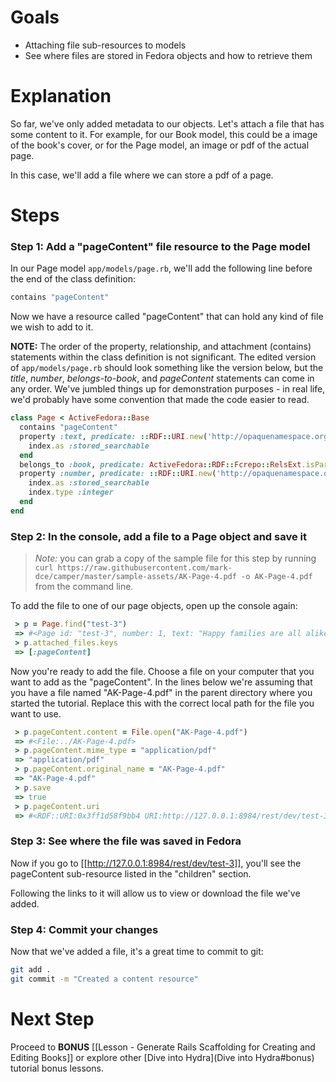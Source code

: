 # Goals
* Attaching file sub-resources to models
* See where files are stored in Fedora objects and how to retrieve them

# Explanation

So far, we've only added metadata to our objects.  Let's attach a file that has some content to it.  For example, for our Book model, this could be a image of the book's cover, or for the Page model, an image or pdf of the actual page.

In this case, we'll add a file where we can store a pdf of a page.

# Steps

### Step 1: Add a "pageContent" file resource to the Page model

In our Page model `app/models/page.rb`, we'll add the following line before the end of the class definition:

```ruby
contains "pageContent"
```

Now we have a resource called "pageContent" that can hold any kind of file we wish to add to it.  

**NOTE:** The order of the property, relationship, and attachment (contains) statements within the class definition is not significant.  The edited version of  `app/models/page.rb` should look something like the version below, but the _title_, _number_, _belongs-to-book_, and _pageContent_ statements can come in any order.  We've jumbled things up for demonstration purposes - in real life, we'd probably have some convention that made the code easier to read.

```ruby
class Page < ActiveFedora::Base
  contains "pageContent"
  property :text, predicate: ::RDF::URI.new('http://opaquenamespace.org/hydra/pageText'), multiple: false do |index|
    index.as :stored_searchable
  end
  belongs_to :book, predicate: ActiveFedora::RDF::Fcrepo::RelsExt.isPartOf
  property :number, predicate: ::RDF::URI.new('http://opaquenamespace.org/hydra/pageNumber'), multiple: false do |index|
    index.as :stored_searchable
    index.type :integer
  end
end
```

### Step 2: In the console, add a file to a Page object and save it

>*Note:* you can grab a copy of the sample file for this step by running `curl https://raw.githubusercontent.com/mark-dce/camper/master/sample-assets/AK-Page-4.pdf -o AK-Page-4.pdf` from the command line.

To add the file to one of our page objects, open up the console again:

```ruby
 > p = Page.find("test-3")
 => #<Page id: "test-3", number: 1, text: "Happy families are all alike; every unhappy family is unhappy in its own way.", book_id: "test-1"> 
 > p.attached_files.keys
 => [:pageContent] 
```

Now you're ready to add the file.  Choose a file on your computer that you want to add as the "pageContent".  In the lines below we're assuming that you have a file named "AK-Page-4.pdf" in the parent directory where you started the tutorial.  Replace this with the correct local path for the file you want to use.

```ruby
 > p.pageContent.content = File.open("AK-Page-4.pdf")
 => #<File:../AK-Page-4.pdf>
 > p.pageContent.mime_type = "application/pdf"
 => "application/pdf"
 > p.pageContent.original_name = "AK-Page-4.pdf"
 => "AK-Page-4.pdf"  
 > p.save
 => true
 > p.pageContent.uri
 => #<RDF::URI:0x3ff1d58f9bb4 URI:http://127.0.0.1:8984/rest/dev/test-3/pageContent>
```

### Step 3: See where the file was saved in Fedora

Now if you go to [[http://127.0.0.1:8984/rest/dev/test-3]], you'll see the pageContent sub-resource  listed in the "children" section.

Following the links to it will allow us to view or download the file we've added.

### Step 4: Commit your changes

Now that we've added a file, it's a great time to commit to git:

```bash
git add .
git commit -m "Created a content resource"
```

# Next Step
Proceed to **BONUS** [[Lesson - Generate Rails Scaffolding for Creating and Editing Books]] or explore other [Dive into Hydra](Dive into Hydra#bonus) tutorial bonus lessons.